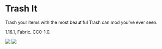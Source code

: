 # Trash It

Trash your items with the most beautiful Trash can mod you've ever seen.

1.16.1, Fabric. CC0-1.0.

![](https://i.imgur.com/chFhGsT.png)
![](https://i.imgur.com/o1KMMdi.png)
